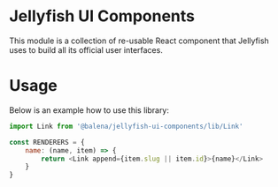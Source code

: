# Jellyfish UI Components

This module is a collection of re-usable React component that Jellyfish uses to build all its official user interfaces.

# Usage

Below is an example how to use this library:

```js
import Link from '@balena/jellyfish-ui-components/lib/Link'

const RENDERERS = {
	name: (name, item) => {
		return <Link append={item.slug || item.id}>{name}</Link>
	}
}
```
